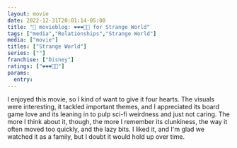 ```yaml
---
layout: movie
date: 2022-12-31T20:01:14-05:00
title: "🍿 movieblog: ❤️❤️❤️🖤🖤 for Strange World"
tags: ["media","Relationships","Strange World"]
media: ["movie"]
titles: ["Strange World"]
series: [""]
franchise: ["Disney"]
ratings: ["❤️❤️❤️🖤🖤"]
params:
  entry:
---
```

I enjoyed this movie, so I kind of want to give it four hearts. The visuals were interesting, it tackled important themes, and I appreciated its board game love and its leaning in to pulp sci-fi weirdness and just not caring. The more I think about it, though, the more I remember its clunkiness, the way it often moved too quickly, and the lazy bits. I liked it, and I'm glad we watched it as a family, but I doubt it would hold up over time.
